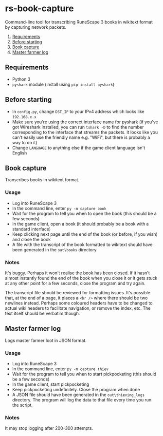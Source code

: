 # rs-book-capture

Command-line tool for transcribing RuneScape 3 books in wikitext format by capturing network packets.

1. [Requirements](#requirements)
1. [Before starting](#before-starting)
1. [Book capture](#book-capture)
1. [Master farmer log](#master-farmer-log)

## Requirements
* Python 3
* `pyshark` module (install using `pip install pyshark`)

## Before starting
* In `config.py`, change `DST_IP` to your IPv4 address which looks like `192.168.x.x`
* Make sure you're using the correct interface name for pyshark (if you've got Wireshark installed, you can run `tshark -D` to find the number corresponding to the interface that streams the packets. It looks like you can't easily use the friendly name e.g. "WiFi", but there is probably a way to do it)
* Change `LANGUAGE` to anything else if the game client language isn't English

## Book capture

Transcribes books in wikitext format.

### Usage
* Log into RuneScape 3
* In the command line, enter `py -m capture book`
* Wait for the program to tell you when to open the book (this should be a few seconds)
* In the game client, open a book (it should probably be a book with a standard interface)
* Keep clicking next page until the end of the book (or before, if you wish) and close the book
* A file with the transcript of the book formatted to wikitext should have been generated in the `out\books` directory

### Notes
It's buggy. Perhaps it won't realise the book has been closed. If it hasn't almost instantly found the end of the book when you close it or it gets stuck at any other point for a few seconds, close the program and try again.

The transcript file should be reviewed for formatting issues. It's possible that, at the end of a page, it places a `<br />` where there should be two newlines instead. Perhaps some coloured headers have to be changed to actual wiki headers to facilitate navigation, or remove the index, etc. The text itself should be verbatim though.

## Master farmer log

Logs master farmer loot in JSON format.

### Usage
* Log into RuneScape 3
* In the command line, enter `py -m capture thiev`
* Wait for the program to tell you when to start pickpocketing (this should be a few seconds)
* In the game client, start pickpocketing
* Keep pickpocketing undefinitely. Close the program when done
* A JSON file should have been generated in the `out\thieving_logs` directory. The program will log the data to that file every time you run the script.

### Notes
It may stop logging after 200-300 attempts.
